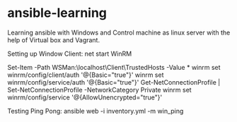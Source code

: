 # ansible-learning
Learning ansible with Windows and Control machine as linux server with the help of Virtual box and Vagrant.

Setting up Window Client:
net start WinRM

Set-Item -Path WSMan:\localhost\Client\TrustedHosts -Value *
winrm set winrm/config/client/auth '@{Basic="true"}'
winrm set winrm/config/service/auth '@{Basic="true"}'
Get-NetConnectionProfile | Set-NetConnectionProfile -NetworkCategory Private
winrm set winrm/config/service '@{AllowUnencrypted="true"}'

Testing Ping Pong:
ansible web -i inventory.yml -m win_ping
